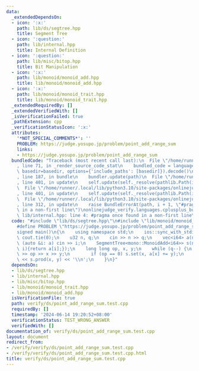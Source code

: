 ```yaml
---
data:
  _extendedDependsOn:
  - icon: ':x:'
    path: lib/ds/segtree.hpp
    title: Segment Tree
  - icon: ':question:'
    path: lib/internal.hpp
    title: Internal Definition
  - icon: ':question:'
    path: lib/misc/bitop.hpp
    title: Bit Manipulation
  - icon: ':x:'
    path: lib/monoid/monoid_add.hpp
    title: lib/monoid/monoid_add.hpp
  - icon: ':x:'
    path: lib/monoid/monoid_trait.hpp
    title: lib/monoid/monoid_trait.hpp
  _extendedRequiredBy: []
  _extendedVerifiedWith: []
  _isVerificationFailed: true
  _pathExtension: cpp
  _verificationStatusIcon: ':x:'
  attributes:
    '*NOT_SPECIAL_COMMENTS*': ''
    PROBLEM: https://judge.yosupo.jp/problem/point_add_range_sum
    links:
    - https://judge.yosupo.jp/problem/point_add_range_sum
  bundledCode: "Traceback (most recent call last):\n  File \"/home/runner/.local/lib/python3.10/site-packages/onlinejudge_verify/documentation/build.py\"\
    , line 71, in _render_source_code_stat\n    bundled_code = language.bundle(stat.path,\
    \ basedir=basedir, options={'include_paths': [basedir]}).decode()\n  File \"/home/runner/.local/lib/python3.10/site-packages/onlinejudge_verify/languages/cplusplus.py\"\
    , line 187, in bundle\n    bundler.update(path)\n  File \"/home/runner/.local/lib/python3.10/site-packages/onlinejudge_verify/languages/cplusplus_bundle.py\"\
    , line 401, in update\n    self.update(self._resolve(pathlib.Path(included), included_from=path))\n\
    \  File \"/home/runner/.local/lib/python3.10/site-packages/onlinejudge_verify/languages/cplusplus_bundle.py\"\
    , line 401, in update\n    self.update(self._resolve(pathlib.Path(included), included_from=path))\n\
    \  File \"/home/runner/.local/lib/python3.10/site-packages/onlinejudge_verify/languages/cplusplus_bundle.py\"\
    , line 312, in update\n    raise BundleErrorAt(path, i + 1, \"#pragma once found\
    \ in a non-first line\")\nonlinejudge_verify.languages.cplusplus_bundle.BundleErrorAt:\
    \ lib/internal.hpp: line 4: #pragma once found in a non-first line\n"
  code: "#include \"lib/ds/segtree.hpp\"\n#include \"lib/monoid/monoid_add.hpp\"\n\
    #define PROBLEM \"https://judge.yosupo.jp/problem/point_add_range_sum\"\n\n\n\
    signed main()\n{\n    using namespace std;\n    ios::sync_with_stdio(false); cin.tie(0),\
    \ cout.tie(0);\n    u32 n, q;\n    cin >> n >> q;\n    vec<i64> a(n);\n    for\
    \ (auto &i: a) cin >> i;\n    SegmentTree<mono::MonoidAdd<i64>> s(n, [&a](u32\
    \ i){return a[i];});\n    long long op, x, y;\n    while (q--) {\n        cin\
    \ >> op >> x >> y;\n        if (op == 0) s.set(x, a[x] += y);\n        else cout\
    \ << s.prod(x, y) << '\\n';\n    }\n}"
  dependsOn:
  - lib/ds/segtree.hpp
  - lib/internal.hpp
  - lib/misc/bitop.hpp
  - lib/monoid/monoid_trait.hpp
  - lib/monoid/monoid_add.hpp
  isVerificationFile: true
  path: verify/ds/point_add_range_sum.test.cpp
  requiredBy: []
  timestamp: '2024-06-14 19:20:52+08:00'
  verificationStatus: TEST_WRONG_ANSWER
  verifiedWith: []
documentation_of: verify/ds/point_add_range_sum.test.cpp
layout: document
redirect_from:
- /verify/verify/ds/point_add_range_sum.test.cpp
- /verify/verify/ds/point_add_range_sum.test.cpp.html
title: verify/ds/point_add_range_sum.test.cpp
---
```

